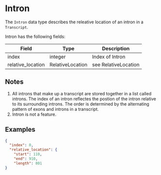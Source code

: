 # Intron

The `Intron` data type describes the releative location of an intron in a `Transcript`.

Intron has the following fields:

| Field             | Type             | Description |
|-------------------|------------------|-------------|
| index             | integer          | Index of Intron
| relative_location | RelativeLocation | see RelativeLocation

## Notes
1. All introns that make up a transcript are stored together in a list called introns. The index of an intron reflectes the postion of the intron relative to its surrounding introns. The order is determined by the alternating pattern of exons and introns in a transcript.
2. Intron is not a feature. 

## Examples
```json
{
  "index": 0,
  "relative_location": {
    "start": 110,
    "end": 910,
    "length": 801                                                                                                                                                                                                                 }
}
```
